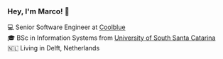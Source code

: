 ### Hey, I'm Marco! 👋

💻 Senior Software Engineer at [Coolblue](https://www.coolblue.nl/) <br>
🎓 BSc in Information Systems from [University of South Santa Catarina](https://www.linkedin.com/school/universidade-do-sul-de-santa-catarina/) <br>
🇳🇱 Living in Delft, Netherlands <br>
